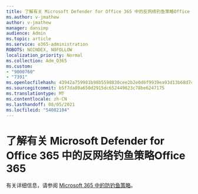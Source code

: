 ```yaml
---
title: 了解有关 Microsoft Defender for Office 365 中的反网络钓鱼策略Office 365
ms.author: v-jmathew
author: v-jmathew
manager: dansimp
audience: Admin
ms.topic: article
ms.service: o365-administration
ROBOTS: NOINDEX, NOFOLLOW
localization_priority: Normal
ms.collection: Adm_O365
ms.custom:
- "9000760"
- "7391"
ms.openlocfilehash: 43942a759981b98b5598830cee2b2e0d6f9939ea93d13b68d74a7a1d7db201d4
ms.sourcegitcommit: b5f7da89a650d2915dc652449623c78be6247175
ms.translationtype: MT
ms.contentlocale: zh-CN
ms.lasthandoff: 08/05/2021
ms.locfileid: "54082104"
---
```

# <a name="learn-more-about-anti-phishing-policies-in-microsoft-defender-for-office-365"></a>了解有关 Microsoft Defender for Office 365 中的反网络钓鱼策略Office 365

有关详细信息，请参阅 [Microsoft 365 中的防钓鱼策略](https://go.microsoft.com/fwlink/?linkid=2092235)。
